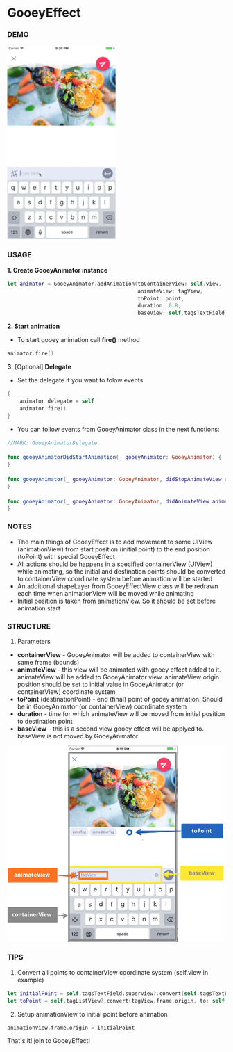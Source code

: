 # GooeyEffect

### DEMO

<img  width="250" src="/ReadmeSource/gooeyDemo_356_200.gif" />

### USAGE
**1. Create GooeyAnimator instance**

``` swift
let animator = GooeyAnimator.addAnimation(toContainerView: self.view, 
                                          animateView: tagView, 
                                          toPoint: point, 
                                          duration: 0.8, 
                                          baseView: self.tagsTextField)
``` 

**2. Start animation**
* To start gooey animation call **fire()** method

``` swift
animator.fire()
``` 

**3.** [Optional] **Delegate**
* Set the delegate if you want to folow events

``` swift
{
    animator.delegate = self
    animator.fire()
}
```

* You can follow events from GooeyAnimator class in the next functions:
``` swift
//MARK: GooeyAnimatorDelegate
    
func gooeyAnimatorDidStartAnimation(_ gooeyAnimator: GooeyAnimator) {
}
   
func gooeyAnimator(_ gooeyAnimator: GooeyAnimator, didStopAnimateView animatedView: UIView) {
}

func gooeyAnimator(_ gooeyAnimator: GooeyAnimator, didAnimateView animatedView: UIView, toPosition position: CGPoint) {
}
```
 

### NOTES

 * The main things of GooeyEffect is to add movement to some UIView (animationView) from start position (initial point) to the end position (toPoint) with special GooeyEffect
 * All actions should be happens in a specified containerView (UIView) while animating, so the initial and destination points should be converted to containerView coordinate system before animation will be started
 * An additional shapeLayer from GooeyEffectView class will be redrawn each time when animationView will be moved while animating
 * Initial position is taken from animationView. So it should be set before animation start


### STRUCTURE

1. Parameters
* **containerView** - GooeyAnimator will be added to containerView with same frame (bounds)
* **animateView** - this view will be animated with gooey effect added to it. animateView will be added to GooeyAnimator view. animateView origin position should be set to initial value in GooeyAnimator (or containerView) coordinate system
* **toPoint** (destinationPoint) - end (final) point of gooey animation. Should be in GooeyAnimator (or containerView) coordinate system
* **duration** - time for which animateView will be moved from initial position to destination point
* **baseView** - this is a second view gooey effect will be applyed to. baseView is not moved by GooeyAnimator

<img  width="500" src="/ReadmeSource/gooeyEffectViewsStructure.png" />


### TIPS

1. Convert all points to containerView coordinate system (self.view in example)
``` swift
let initialPoint = self.tagsTextField.superview?.convert(self.tagsTextField.frame.origin, to: self.view)
let toPoint = self.tagListView?.convert(tagView.frame.origin, to: self.view) 
```

2. Setup animationView to initial point before animation
``` swift
animationView.frame.origin = initialPoint
``` 

That's it! join to GooeyEffect!

